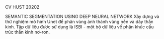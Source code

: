 CV HUST 20202

SEMANTIC SEGMENTATION USING DEEP NEURAL NETWORK
Xây dựng và thử nghiệm mô hình Unet để phân vùng ảnh thành vùng nền và dây thần kinh. Tập dữ liệu được sử dụng là ISBI - một bộ dữ liệu về phân khúc cấu trúc thần kinh nơ-ron.